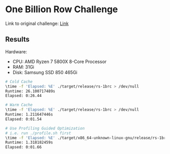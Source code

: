 # One Billion Row Challenge

Link to original challenge: [Link](https://github.com/gunnarmorling/1brc)

## Results

Hardware:

* CPU:  AMD Ryzen 7 5800X 8-Core Processor
* RAM:  31Gi
* Disk: Samsung SSD 850 465Gi

```bash
# Cold Cache
\time -f 'Elapsed: %E' ./target/release/rs-1brc > /dev/null
Runtime: 26.100717489s
Elapsed: 0:26.44

# Warm Cache
\time -f 'Elapsed: %E' ./target/release/rs-1brc > /dev/null
Runtime: 1.211647446s
Elapsed: 0:01.54

# Use Profiling Guided Optimization
# i.e. run ./profile.sh first
\time -f 'Elapsed: %E' ./target/x86_64-unknown-linux-gnu/release/rs-1brc > /dev/null
Runtime: 1.318182459s
Elapsed: 0:01.66
```